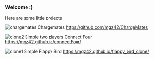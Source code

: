 ### Welcome :)
Here are some little projects

![chargemates](https://github.com/mgz42/mgz42/assets/80161896/0089404c-5ef1-44dc-b70b-24eaabb85900)
Chargemates 
https://github.com/mgz42/ChargeMates

![clone2](https://github.com/mgz42/mgz42/assets/80161896/406e160f-e84e-4db9-b40c-62accb26dd51)
Simple two players Connect Four
https://mgz42.github.io/connectFour/

![clone1](https://github.com/mgz42/mgz42/assets/80161896/b340e2e6-61b8-4d54-ab54-57e2ed072039)
Simple Flappy Bird
https://mgz42.github.io/flappy_bird_clone/

<!--
**mgz42/mgz42** is a ✨ _special_ ✨ repository because its `README.md` (this file) appears on your GitHub profile.

Here are some ideas to get you started:

- 🔭 I’m currently working on ...
- 🌱 I’m currently learning ...
- 👯 I’m looking to collaborate on ...
- 🤔 I’m looking for help with ...
- 💬 Ask me about ...
- 📫 How to reach me: ...
- 😄 Pronouns: ...
- ⚡ Fun fact: ...
-->
